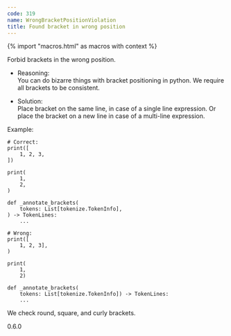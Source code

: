 ```yaml
---
code: 319
name: WrongBracketPositionViolation
title: Found bracket in wrong position
---
```


{% import "macros.html" as macros with context %}

Forbid brackets in the wrong position.

  - Reasoning:  
    You can do bizarre things with bracket positioning in python. We
    require all brackets to be consistent.

  - Solution:  
    Place bracket on the same line, in case of a single line expression.
    Or place the bracket on a new line in case of a multi-line
    expression.

Example:

    # Correct:
    print([
        1, 2, 3,
    ])
    
    print(
        1,
        2,
    )
    
    def _annotate_brackets(
        tokens: List[tokenize.TokenInfo],
    ) -> TokenLines:
        ...
    
    # Wrong:
    print([
        1, 2, 3],
    )
    
    print(
        1,
        2)
    
    def _annotate_brackets(
        tokens: List[tokenize.TokenInfo]) -> TokenLines:
        ...

We check round, square, and curly brackets.

<div class="versionadded">

0.6.0

</div>